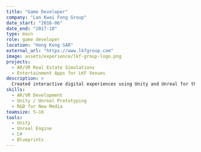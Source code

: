 ```yaml
---
title: "Game Developer"
company: "Lan Kwai Fong Group"
date_start: "2016-06"
date_end: "2017-10"
type: main
role: game developer
location: "Hong Kong SAR"
external_url: "https://www.lkfgroup.com"
image: assets/experience/lkf-group-logo.png
projects:
  - AR/VR Real Estate Simulations
  - Entertainment Apps for LKF Venues
description: >
  Created interactive digital experiences using Unity and Unreal for the property and nightlife sectors. Pioneered AR/VR use cases for marketing and immersive storytelling.
skills:
  - AR/VR Development
  - Unity / Unreal Prototyping
  - R&D for New Media
teamsize: 5–10
tools:
  - Unity
  - Unreal Engine
  - C#
  - Blueprints
---
```

